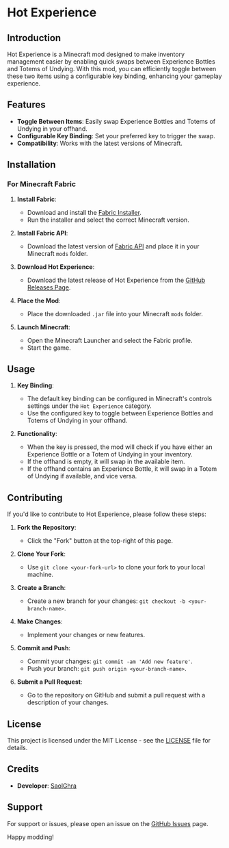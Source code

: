 # Hot Experience

## Introduction

Hot Experience is a Minecraft mod designed to make inventory management easier by enabling quick swaps between Experience Bottles and Totems of Undying. With this mod, you can efficiently toggle between these two items using a configurable key binding, enhancing your gameplay experience.

## Features

- **Toggle Between Items**: Easily swap Experience Bottles and Totems of Undying in your offhand.
- **Configurable Key Binding**: Set your preferred key to trigger the swap.
- **Compatibility**: Works with the latest versions of Minecraft.

## Installation

### For Minecraft Fabric

1. **Install Fabric**:
    - Download and install the [Fabric Installer](https://fabricmc.net/use/).
    - Run the installer and select the correct Minecraft version.

2. **Install Fabric API**:
    - Download the latest version of [Fabric API](https://www.curseforge.com/minecraft/mc-mods/fabric-api) and place it in your Minecraft `mods` folder.

3. **Download Hot Experience**:
    - Download the latest release of Hot Experience from the [GitHub Releases Page](https://github.com/SaolGhra/Hot-Experience/releases).

4. **Place the Mod**:
    - Place the downloaded `.jar` file into your Minecraft `mods` folder.

5. **Launch Minecraft**:
    - Open the Minecraft Launcher and select the Fabric profile.
    - Start the game.

## Usage

1. **Key Binding**:
    - The default key binding can be configured in Minecraft's controls settings under the `Hot Experience` category.
    - Use the configured key to toggle between Experience Bottles and Totems of Undying in your offhand.

2. **Functionality**:
    - When the key is pressed, the mod will check if you have either an Experience Bottle or a Totem of Undying in your inventory.
    - If the offhand is empty, it will swap in the available item.
    - If the offhand contains an Experience Bottle, it will swap in a Totem of Undying if available, and vice versa.

## Contributing

If you'd like to contribute to Hot Experience, please follow these steps:

1. **Fork the Repository**:
    - Click the "Fork" button at the top-right of this page.

2. **Clone Your Fork**:
    - Use `git clone <your-fork-url>` to clone your fork to your local machine.

3. **Create a Branch**:
    - Create a new branch for your changes: `git checkout -b <your-branch-name>`.

4. **Make Changes**:
    - Implement your changes or new features.

5. **Commit and Push**:
    - Commit your changes: `git commit -am 'Add new feature'`.
    - Push your branch: `git push origin <your-branch-name>`.

6. **Submit a Pull Request**:
    - Go to the repository on GitHub and submit a pull request with a description of your changes.

## License

This project is licensed under the MIT License - see the [LICENSE](LICENSE) file for details.

## Credits

- **Developer**: [SaolGhra](https://github.com/SaolGhra)

## Support

For support or issues, please open an issue on the [GitHub Issues](https://github.com/SaolGhra/Hot-Experience/issues) page.

Happy modding!
